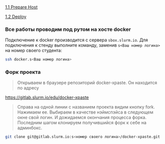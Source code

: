 [1.1 Prepare Host](1.1.prepare_host/README.md)

[1.2 Deploy](1.2.deploy/README.md)

### Все работы проводим под рутом на хосте docker

Подключение к docker производится с сервера `sbox.slurm.io`. Для подключения к стенду выполните команду, заменив `s<Ваш номер логина>` на номер своего студента:

```bash
ssh docker.s<Ваш номер логина>
```

### Форк проекта

> Открываем в браузере репозиторий docker-xpaste. Он находится по адресу 

  https://gitlab.slurm.io/edu/docker-xpaste


> Справа на одной линии с названием проекта видим кнопку fork. Нажимаем ее.
> Выбираем в качестве нэймспэйса в следующем окне свой логин.
> И дожидаемся окончания процесса форка.
> Последним шагом клонируем получившийся форк к себе на админбокс.
```bash
git clone git@gitlab.slurm.io:s<номер своего логина>/docker-xpaste.git
```
